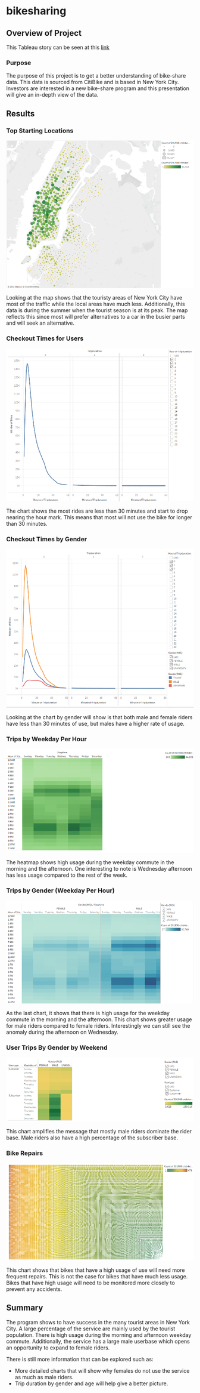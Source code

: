 # bikesharing

## Overview of Project
This Tableau story can be seen at this [link](https://public.tableau.com/app/profile/robelio.medina.vasquez/viz/Module14Challenge_16434984085040/Overview?publish=yes)

### Purpose

The purpose of this project is to get a better understanding of bike-share data. This data is sourced from CitiBike and is based in New York City. Investors are interested in a new bike-share program and this presentation will give an in-depth view of the data.

## Results

### Top Starting Locations

![Top Starting Locations](https://github.com/Robeliom15/bikesharing/blob/main/images/Top%20Starting%20Locations.png?raw=true)

Looking at the map shows that the touristy areas of New York City have most of the traffic while the local areas have much less. Additionally, this data is during the summer when the tourist season is at its peak. The map reflects this since most will prefer alternatives to a car in the busier parts and will seek an alternative. 

### Checkout Times for Users

![Checkout Times for Users](https://github.com/Robeliom15/bikesharing/blob/main/images/Checkout%20Times%20for%20Users.png?raw=true)

The chart shows the most rides are less than 30 minutes and start to drop nearing the hour mark. This means that most will not use the bike for longer than 30 minutes. 

### Checkout Times by Gender

![Checkout Times by Gender](https://github.com/Robeliom15/bikesharing/blob/main/images/Checkout%20Times%20by%20Gender.png?raw=true)

Looking at the chart by gender will show is that both male and female riders have less than 30 minutes of use, but males have a higher rate of usage.

### Trips by Weekday Per Hour

![Trips by Weekday Per Hour](https://github.com/Robeliom15/bikesharing/blob/main/images/Trips%20by%20Weekday%20Per%20Hour.png?raw=true)

The heatmap shows high usage during the weekday commute in the morning and the afternoon. One interesting to note is Wednesday afternoon has less usage compared to the rest of the week.

### Trips by Gender (Weekday Per Hour)

![Trips by Gender (Weekday Per Hour)](https://github.com/Robeliom15/bikesharing/blob/main/images/Trips%20by%20Gender%20(Weekday%20Per%20Hour).png?raw=true)

As the last chart, it shows that there is high usage for the weekday commute in the morning and the afternoon. This chart shows greater usage for male riders compared to female riders. Interestingly we can still see the anomaly during the afternoon on Wednesday.

### User Trips By Gender by Weekend

![User Trips By Gender by Weekend](https://github.com/Robeliom15/bikesharing/blob/main/images/User%20Trips%20By%20Gender%20by%20Weekend.png?raw=true)

This chart amplifies the message that mostly male riders dominate the rider base. Male riders also have a high percentage of the subscriber base. 

### Bike Repairs

![Bike Repairs](https://github.com/Robeliom15/bikesharing/blob/main/images/Bike%20Repairs.png?raw=true)

This chart shows that bikes that have a high usage of use will need more frequent repairs. This is not the case for bikes that have much less usage. Bikes that have high usage will need to be monitored more closely to prevent any accidents.

## Summary

The program shows to have success in the many tourist areas in New York City. A large percentage of the service are mainly used by the tourist population. There is high usage during the morning and afternoon weekday commute. Additionally, the service has a large male userbase which opens an opportunity to expand to female riders.  

There is still more information that can be explored such as:
- More detailed charts that will show why females do not use the service as much as male riders. 
- Trip duration by gender and age will help give a better picture.




